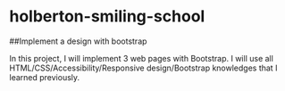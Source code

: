 # holberton-smiling-school

##Implement a design with bootstrap

In this project, I will implement 3 web pages with Bootstrap. I will use all HTML/CSS/Accessibility/Responsive design/Bootstrap knowledges that I learned previously.